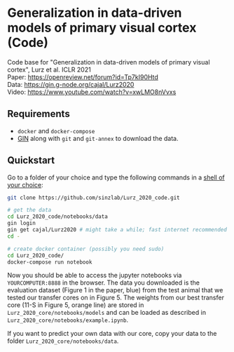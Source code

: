 # Generalization in data-driven models of primary visual cortex (Code)
Code base for "Generalization in data-driven models of primary visual cortex", Lurz et al. ICLR 2021  
Paper: https://openreview.net/forum?id=Tp7kI90Htd  
Data: https://gin.g-node.org/cajal/Lurz2020  
Video: https://www.youtube.com/watch?v=xwLMO8nVvxs  

## Requirements

* `docker` and `docker-compose`
* [GIN](https://web.gin.g-node.org/G-Node/Info/wiki/GinCli#quickstart) along with `git` and `git-annex` to download the data. 


## Quickstart

Go to a folder of your choice and type the following commands in a [shell of your choice](https://fishshell.com/):

```bash
git clone https://github.com/sinzlab/Lurz_2020_code.git

# get the data
cd Lurz_2020_code/notebooks/data
gin login
gin get cajal/Lurz2020 # might take a while; fast internet recommended
cd -

# create docker container (possibly you need sudo)
cd Lurz_2020_code/
docker-compose run notebook
```

Now you should be able to access the jupyter notebooks via `YOURCOMPUTER:8888` in the browser. 
The data you downloaded is the evaluation dataset (Figure 1 in the paper, blue) from the test animal that we tested our transfer cores on in Figure 5. The weights from our best transfer core (11-S in Figure 5, orange line) are stored in `Lurz_2020_core/notebooks/models` and can be loaded as described in `Lurz_2020_core/notebooks/example.ipynb`.

If you want to predict your own data with our core, copy your data to the folder `Lurz_2020_core/notebooks/data`.

